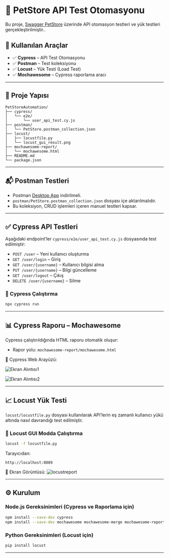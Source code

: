 # 🧪 PetStore API Test Otomasyonu

Bu proje, [Swagger PetStore](https://petstore.swagger.io/)  üzerinde API otomasyon testleri ve yük testleri gerçekleştirilmiştir..

## 🚀 Kullanılan Araçlar

- ✅ **Cypress** – API Test Otomasyonu
- ✅ **Postman** – Test koleksiyonu
- ✅ **Locust** – Yük Testi (Load Test)
- ✅ **Mochawesome** – Cypress raporlama aracı

---

## 📁 Proje Yapısı

```
PetStoreAutomation/
├── cypress/                
│   └── e2e/
│       └── user_api_test.cy.js
├── postman/                
│   └── PetStore.postman_collection.json
├── locust/                 
│   ├── locustfile.py
│   └── locust_gui_result.png
├── mochawesome-report/
│   └── mochawesome.html
├── README.md
└── package.json
```

---

## 📬 Postman Testleri

- Postman [Desktop App](https://www.postman.com/downloads/) indirilmeli.
- `postman/PetStore.postman_collection.json` dosyası içe aktarılmalıdır.
- Bu koleksiyon, CRUD işlemleri içeren manuel testleri kapsar.

---

## ✅ Cypress API Testleri

Aşağıdaki endpoint’ler `cypress/e2e/user_api_test.cy.js` dosyasında test edilmiştir:

- `POST /user` – Yeni kullanıcı oluşturma  
- `GET /user/login` – Giriş  
- `GET /user/{username}` – Kullanıcı bilgisi alma  
- `PUT /user/{username}` – Bilgi güncelleme  
- `GET /user/logout` – Çıkış  
- `DELETE /user/{username}` – Silme  

### 🔧 Cypress Çalıştırma

```bash
npx cypress run
```

---

## 📊 Cypress Raporu – Mochawesome

Cypress çalıştırıldığında HTML raporu otomatik oluşur:

- Rapor yolu: `mochawesome-report/mochawesome.html`

📸 Cypress Web Arayüzü:

![Ekran Alıntısı1](https://github.com/user-attachments/assets/7eab3746-37bc-4085-87eb-29f585a6ab5d)

![Ekran Alıntısı2](https://github.com/user-attachments/assets/ae6537c5-c35a-49de-bbb7-bf9d140a3119)

---

## 📈 Locust Yük Testi

`locust/locustfile.py` dosyası kullanılarak API’lerin eş zamanlı kullanıcı yükü altında nasıl davrandığı test edilmiştir.

### 🔧 Locust GUI Modda Çalıştırma

```bash
locust -f locustfile.py
```

Tarayıcıdan:
```
http://localhost:8089
```

📸 Ekran Görüntüsü:
![locustreport](https://github.com/user-attachments/assets/16ce6b6a-68fb-4831-a2e0-ab19f15a8e8d)

---

## ⚙️ Kurulum

### Node.js Gereksinimleri (Cypress ve Raporlama için)

```bash
npm install --save-dev cypress
npm install --save-dev mochawesome mochawesome-merge mochawesome-report-generator
```

### Python Gereksinimleri (Locust için)

```bash
pip install locust
```

---
